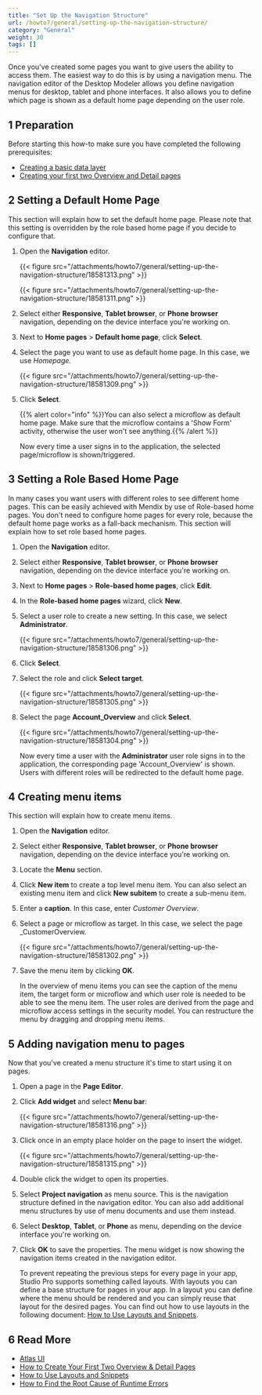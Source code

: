 ```yaml
---
title: "Set Up the Navigation Structure"
url: /howto7/general/setting-up-the-navigation-structure/
category: "General"
weight: 30
tags: []
---
```

Once you've created some pages you want to give users the ability to access them. The easiest way to do this is by using a navigation menu. The navigation editor of the Desktop Modeler allows you define navigation menus for desktop, tablet and phone interfaces. It also allows you to define which page is shown as a default home page depending on the user role.

## 1 Preparation

Before starting this how-to make sure you have completed the following prerequisites:

*   [Creating a basic data layer](/howto7/data-models/create-a-basic-data-layer/)
*   [Creating your first two Overview and Detail pages](/howto7/front-end/create-your-first-two-overview-and-detail-pages/)

## 2 Setting a Default Home Page

This section will explain how to set the default home page. Please note that this setting is overridden by the role based home page if you decide to configure that.

1.  Open the **Navigation** editor.

    {{< figure src="/attachments/howto7/general/setting-up-the-navigation-structure/18581313.png" >}}

    {{< figure src="/attachments/howto7/general/setting-up-the-navigation-structure/18581311.png" >}}

2.  Select either **Responsive**, **Tablet browser**, or **Phone browser** navigation, depending on the device interface you're working on.
3.  Next to **Home pages** > **Default home page**, click **Select**.
4.  Select the page you want to use as default home page. In this case, we use _Homepage._

    {{< figure src="/attachments/howto7/general/setting-up-the-navigation-structure/18581309.png" >}}

5.  Click **Select**.

    {{% alert color="info" %}}You can also select a microflow as default home page. Make sure that the microflow contains a 'Show Form' activity, otherwise the user won't see anything.{{% /alert %}}

    Now every time a user signs in to the application, the selected page/microflow is shown/triggered.

## <a name="Setupthenavigationstructure-Settherolebasedhomepage" rel="nofollow"></a>3 Setting a Role Based Home Page

In many cases you want users with different roles to see different home pages. This can be easily achieved with Mendix by use of Role-based home pages. You don't need to configure home pages for every role, because the default home page works as a fall-back mechanism. This section will explain how to set role based home pages.

1.  Open the **Navigation** editor.
2.  Select either **Responsive**, **Tablet browser**, or **Phone browser** navigation, depending on the device interface you're working on.
3.  Next to **Home pages** > **Role-based home pages**, click **Edit**.
4.  In the **Role-based home pages** wizard, click **New**.
5.  Select a user role to create a new setting. In this case, we select **Administrator**.

    {{< figure src="/attachments/howto7/general/setting-up-the-navigation-structure/18581306.png" >}}

6.  Click **Select**.
7.  Select the role and click **Select target**.

    {{< figure src="/attachments/howto7/general/setting-up-the-navigation-structure/18581305.png" >}}

8.  Select the page **Account_Overview** and click **Select**.

    {{< figure src="/attachments/howto7/general/setting-up-the-navigation-structure/18581304.png" >}}

    Now every time a user with the **Administrator** user role signs in to the application, the corresponding page 'Account_Overview' is shown. Users with different roles will be redirected to the default home page.

## <a name="Setupthenavigationstructure-Createmenuitems" rel="nofollow"></a>4 Creating menu items

This section will explain how to create menu items.

1.  Open the **Navigation** editor.
2.  Select either **Responsive**, **Tablet browser**, or **Phone browser** navigation, depending on the device interface you're working on.
3.  Locate the **Menu** section.
4.  Click **New item** to create a top level menu item. You can also select an existing menu item and click **New subitem** to create a sub-menu item.
5.  Enter a **caption**. In this case, enter _Customer Overview_.
6.  Select a page or microflow as target. In this case, we select the page _CustomerOverview.

    {{< figure src="/attachments/howto7/general/setting-up-the-navigation-structure/18581302.png" >}}

7.  Save the menu item by clicking **OK**.

    In the overview of menu items you can see the caption of the menu item, the target form or microflow and which user role is needed to be able to see the menu item. The user roles are derived from the page and microflow access settings in the security model. You can restructure the menu by dragging and dropping menu items.

## <a name="Setupthenavigationstructure-Addnavigationmenutopages" rel="nofollow"></a>5 Adding navigation menu to pages

Now that you've created a menu structure it's time to start using it on pages.

1.  Open a page in the **Page Editor**.
2.  Click **Add widget** and select **Menu bar**:

    {{< figure src="/attachments/howto7/general/setting-up-the-navigation-structure/18581316.png" >}}

3.  Click once in an empty place holder on the page to insert the widget.

    {{< figure src="/attachments/howto7/general/setting-up-the-navigation-structure/18581315.png" >}}

4.  Double click the widget to open its properties.
5.  Select **Project navigation** as menu source. This is the navigation structure defined in the navigation editor. You can also add additional menu structures by use of menu documents and use them instead.
6.  Select **Desktop**, **Tablet**, or **Phone** as menu, depending on the device interface you're working on.
7.  Click **OK** to save the properties. The menu widget is now showing the navigation items created in the navigation editor.

    To prevent repeating the previous steps for every page in your app, Studio Pro supports something called layouts. With layouts you can define a base structure for pages in your app. In a layout you can define where the menu should be rendered and you can simply reuse that layout for the desired pages. You can find out how to use layouts in the following document: [How to Use Layouts and Snippets](/howto7/front-end/layouts-and-snippets/).

## 6 Read More

* [Atlas UI](/howto7/front-end/atlas-ui/)
* [How to Create Your First Two Overview & Detail Pages](/howto7/front-end/create-your-first-two-overview-and-detail-pages/)
* [How to Use Layouts and Snippets](/howto7/front-end/layouts-and-snippets/)
* [How to Find the Root Cause of Runtime Errors](/howto7/monitoring-troubleshooting/finding-the-root-cause-of-runtime-errors/)
